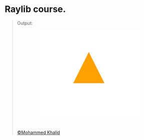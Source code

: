 # Raylib course.

> Output:
> <p align="center">
>   <img src="https://github.com/glULTRA/LearnRaylib/blob/z-Course-Resources/course_res/images/2.png">
> </p>
> <br>
> <a href="https://github.com/glULTRA" class="btn btn-primary"> &copy;Mohammed Khalid </a>